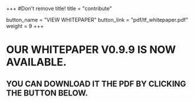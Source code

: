 +++
#Don't remove title!
title = "contribute"

button_name = "VIEW WHITEPAPER"
button_link = "pdf/tf_whitepaper.pdf"
weight = 9
+++

# OUR WHITEPAPER V0.9.9 IS NOW AVAILABLE.
## YOU CAN DOWNLOAD IT THE PDF BY CLICKING THE BUTTON BELOW.
